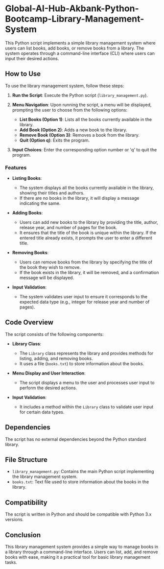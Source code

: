 # Global-AI-Hub-Akbank-Python-Bootcamp-Library-Management-System

This Python script implements a simple library management system where users can list books, add books, or remove books from a library. The system operates through a command-line interface (CLI) where users can input their desired actions.

## How to Use

To use the library management system, follow these steps:

1. **Run the Script**: Execute the Python script (`library_management.py`).

2. **Menu Navigation**: Upon running the script, a menu will be displayed, prompting the user to choose from the following options:

    - **List Books (Option 1)**: Lists all the books currently available in the library.
    - **Add Book (Option 2)**: Adds a new book to the library.
    - **Remove Book (Option 3)**: Removes a book from the library.
    - **Quit (Option q)**: Exits the program.

3. **Input Choices**: Enter the corresponding option number or 'q' to quit the program.

### Features

- **Listing Books**:
    - The system displays all the books currently available in the library, showing their titles and authors.
    - If there are no books in the library, it will display a message indicating the same.

- **Adding Books**:
    - Users can add new books to the library by providing the title, author, release year, and number of pages for the book.
    - It ensures that the title of the book is unique within the library. If the entered title already exists, it prompts the user to enter a different title.

- **Removing Books**:
    - Users can remove books from the library by specifying the title of the book they wish to remove.
    - If the book exists in the library, it will be removed, and a confirmation message will be displayed.

- **Input Validation**:
    - The system validates user input to ensure it corresponds to the expected data type (e.g., integer for release year and number of pages).

## Code Overview

The script consists of the following components:

- **Library Class**:
    - The `Library` class represents the library and provides methods for listing, adding, and removing books.
    - It uses a file (`books.txt`) to store information about the books.

- **Menu Display and User Interaction**:
    - The script displays a menu to the user and processes user input to perform the desired actions.

- **Input Validation**:
    - It includes a method within the `Library` class to validate user input for certain data types.

## Dependencies

The script has no external dependencies beyond the Python standard library.

## File Structure

- `library_management.py`: Contains the main Python script implementing the library management system.
- `books.txt`: Text file used to store information about the books in the library.

## Compatibility

The script is written in Python and should be compatible with Python 3.x versions.

## Conclusion

This library management system provides a simple way to manage books in a library through a command-line interface. Users can list, add, and remove books with ease, making it a practical tool for basic library management tasks.
